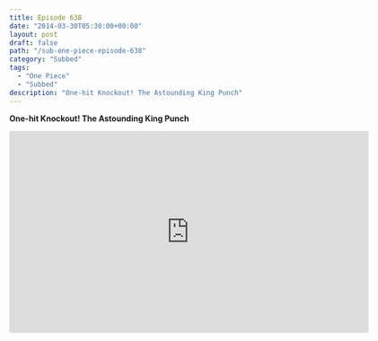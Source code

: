```yaml
---
title: Episode 638
date: "2014-03-30T05:30:00+00:00"
layout: post
draft: false
path: "/sub-one-piece-episode-638"
category: "Subbed"
tags:
  - "One Piece"
  - "Subbed"
description: "One-hit Knockout! The Astounding King Punch"
---
```


**One-hit Knockout! The Astounding King Punch**

<iframe width="640" height="360" src="https://www.rapidvideo.com/e/G6FRPG1NSZ" frameborder="0" marginwidth=0 marginheight=0 scrolling=no allowfullscreen></iframe>

